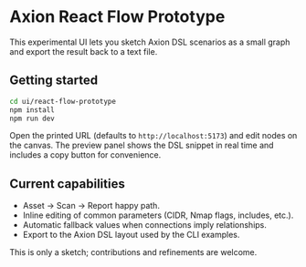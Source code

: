 # Axion React Flow Prototype

This experimental UI lets you sketch Axion DSL scenarios as a small graph and
export the result back to a text file.

## Getting started

```bash
cd ui/react-flow-prototype
npm install
npm run dev
```

Open the printed URL (defaults to `http://localhost:5173`) and edit nodes on the
canvas. The preview panel shows the DSL snippet in real time and includes a copy
button for convenience.

## Current capabilities

- Asset → Scan → Report happy path.
- Inline editing of common parameters (CIDR, Nmap flags, includes, etc.).
- Automatic fallback values when connections imply relationships.
- Export to the Axion DSL layout used by the CLI examples.

This is only a sketch; contributions and refinements are welcome.
